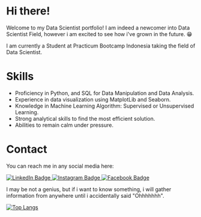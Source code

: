 # Hi there!

Welcome to my Data Scientist portfolio! I am indeed a newcomer into Data Scientist Field, however i am excited to see how i've grown in the future. 😁

I am currently a Student at Practicum Bootcamp Indonesia taking the field of Data Scientist.

# Skills
- Proficiency in Python, and SQL for Data Manipulation and Data Analysis.
- Experience in data visualization using MatplotLib and Seaborn.
- Knowledge in Machine Learning Algorithm: Supervised or Unsupervised Learning.
- Strong analytical skills to find the most efficient solution.
- Abilities to remain calm under pressure.

# Contact

You can reach me in any social media here:

<div id="badges">
  <a href="your-linkedin-URL">
    <img src="https://img.shields.io/badge/LinkedIn-blue?style=for-the-badge&logo=linkedin&logoColor=white" alt="LinkedIn Badge"/>
  </a>
  <a href="https://www.instagram.com/roobyyi/">
    <img src="https://img.shields.io/badge/Instagram-red?style=for-the-badge&logo=instagram&logoColor=white" alt="Instagram Badge"/>
  </a>
  <a href="https://www.facebook.com/www.banjarmaru.co.cc/">
    <img src="https://img.shields.io/badge/Facebook-blue?style=for-the-badge&logo=facebook&logoColor=white" alt="Facebook Badge"/>
  </a>
</div>

I may be not a genius, but if i want to know something, i will gather information from anywhere until i accidentally said "Ohhhhhhh".

[![Top Langs](https://github-readme-stats.vercel.app/api/top-langs/?username=roobyyi)](https://github.com/anuraghazra/github-readme-stats)
